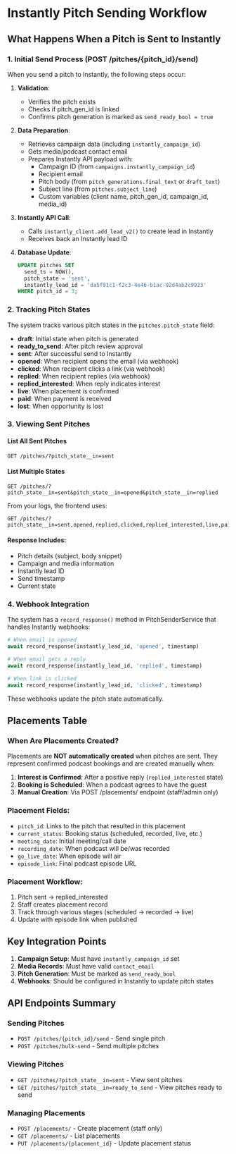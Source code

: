 # Instantly Pitch Sending Workflow

## What Happens When a Pitch is Sent to Instantly

### 1. Initial Send Process (POST /pitches/{pitch_id}/send)

When you send a pitch to Instantly, the following steps occur:

1. **Validation**:
   - Verifies the pitch exists
   - Checks if pitch_gen_id is linked
   - Confirms pitch generation is marked as `send_ready_bool = true`

2. **Data Preparation**:
   - Retrieves campaign data (including `instantly_campaign_id`)
   - Gets media/podcast contact email
   - Prepares Instantly API payload with:
     - Campaign ID (from `campaigns.instantly_campaign_id`)
     - Recipient email
     - Pitch body (from `pitch_generations.final_text` or `draft_text`)
     - Subject line (from `pitches.subject_line`)
     - Custom variables (client name, pitch_gen_id, campaign_id, media_id)

3. **Instantly API Call**:
   - Calls `instantly_client.add_lead_v2()` to create lead in Instantly
   - Receives back an Instantly lead ID

4. **Database Update**:
   ```sql
   UPDATE pitches SET
     send_ts = NOW(),
     pitch_state = 'sent',
     instantly_lead_id = 'da5f91c1-f2c3-4e46-b1ac-92d4ab2c9923'
   WHERE pitch_id = 3;
   ```

### 2. Tracking Pitch States

The system tracks various pitch states in the `pitches.pitch_state` field:

- **draft**: Initial state when pitch is generated
- **ready_to_send**: After pitch review approval
- **sent**: After successful send to Instantly
- **opened**: When recipient opens the email (via webhook)
- **clicked**: When recipient clicks a link (via webhook)
- **replied**: When recipient replies (via webhook)
- **replied_interested**: When reply indicates interest
- **live**: When placement is confirmed
- **paid**: When payment is received
- **lost**: When opportunity is lost

### 3. Viewing Sent Pitches

#### List All Sent Pitches
```http
GET /pitches/?pitch_state__in=sent
```

#### List Multiple States
```http
GET /pitches/?pitch_state__in=sent&pitch_state__in=opened&pitch_state__in=replied
```

From your logs, the frontend uses:
```http
GET /pitches/?pitch_state__in=sent,opened,replied,clicked,replied_interested,live,paid,lost
```

#### Response Includes:
- Pitch details (subject, body snippet)
- Campaign and media information
- Instantly lead ID
- Send timestamp
- Current state

### 4. Webhook Integration

The system has a `record_response()` method in PitchSenderService that handles Instantly webhooks:

```python
# When email is opened
await record_response(instantly_lead_id, 'opened', timestamp)

# When email gets a reply
await record_response(instantly_lead_id, 'replied', timestamp)

# When link is clicked
await record_response(instantly_lead_id, 'clicked', timestamp)
```

These webhooks update the pitch state automatically.

## Placements Table

### When Are Placements Created?

Placements are **NOT automatically created** when pitches are sent. They represent confirmed podcast bookings and are created manually when:

1. **Interest is Confirmed**: After a positive reply (`replied_interested` state)
2. **Booking is Scheduled**: When a podcast agrees to have the guest
3. **Manual Creation**: Via POST /placements/ endpoint (staff/admin only)

### Placement Fields:
- `pitch_id`: Links to the pitch that resulted in this placement
- `current_status`: Booking status (scheduled, recorded, live, etc.)
- `meeting_date`: Initial meeting/call date
- `recording_date`: When podcast will be/was recorded
- `go_live_date`: When episode will air
- `episode_link`: Final podcast episode URL

### Placement Workflow:
1. Pitch sent → replied_interested
2. Staff creates placement record
3. Track through various stages (scheduled → recorded → live)
4. Update with episode link when published

## Key Integration Points

1. **Campaign Setup**: Must have `instantly_campaign_id` set
2. **Media Records**: Must have valid `contact_email`
3. **Pitch Generation**: Must be marked as `send_ready_bool`
4. **Webhooks**: Should be configured in Instantly to update pitch states

## API Endpoints Summary

### Sending Pitches
- `POST /pitches/{pitch_id}/send` - Send single pitch
- `POST /pitches/bulk-send` - Send multiple pitches

### Viewing Pitches
- `GET /pitches/?pitch_state__in=sent` - View sent pitches
- `GET /pitches/?pitch_state__in=ready_to_send` - View pitches ready to send

### Managing Placements
- `POST /placements/` - Create placement (staff only)
- `GET /placements/` - List placements
- `PUT /placements/{placement_id}` - Update placement status